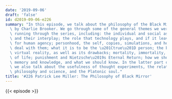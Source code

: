 ```yaml
---
date: '2019-09-06'
draft: 'false'
id: d2019-09-06-e226
summary: "In this episode, we talk about the philosophy of the Black Mirror series,\
  \ by Charlie Brooker. We go through some of the general themes we were able to identify\
  \ running through the series, including: the individual and social aspects of life,\
  \ and their interplay; the role that technology plays, and if it leaves space open\
  \ for human agency; personhood, the self, copies, simulations, and how we should\
  \ deal with them; what it is to be the \u201Ctrue\u201D person; the benefits of\
  \ virtual reality, as well as its drawbacks; mortality, immortality, and the meaning\
  \ of life; punishment and Nietzsche\u2019s Eternal Return; how we should deal with\
  \ memory and knowledge, and what we should know. In the latter part of the discussion,\
  \ we also talk about the usefulness of thought experiments, the relationship between\
  \ philosophy and science, and the Platonic soul."
title: '#226 Patrick Lee Miller: The Philosophy of Black Mirror'
---
```

{{< episode >}}
